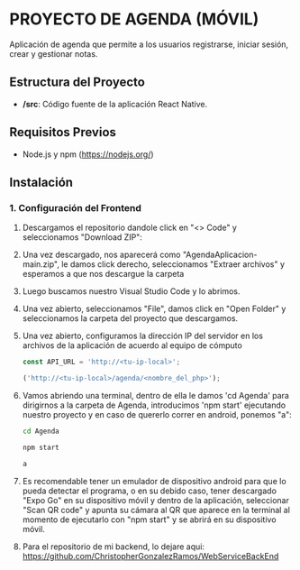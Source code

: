 # PROYECTO DE AGENDA (MÓVIL)

Aplicación de agenda que permite a los usuarios registrarse, iniciar sesión, crear y gestionar notas.

## Estructura del Proyecto

- **/src**: Código fuente de la aplicación React Native.

## Requisitos Previos

- Node.js y npm (https://nodejs.org/)

## Instalación

### 1. Configuración del Frontend

1. Descargamos el repositorio dandole click en "<> Code" y seleccionamos "Download ZIP":

2. Una vez descargado, nos aparecerá como "AgendaAplicacion-main.zip", le damos click derecho, seleccionamos "Extraer archivos" y esperamos a que nos descargue la carpeta

3. Luego buscamos nuestro Visual Studio Code y lo abrimos.

4. Una vez abierto, seleccionamos "File", damos click en "Open Folder" y seleccionamos la carpeta del proyecto que descargamos.

5. Una vez abierto, configuramos la dirección IP del servidor en los archivos de la aplicación de acuerdo al equipo de cómputo
    ```javascript
    const API_URL = 'http://<tu-ip-local>';

    ('http://<tu-ip-local>/agenda/<nombre_del_php>');

    ```

6. Vamos abriendo una terminal, dentro de ella le damos 'cd Agenda' para dirigirnos a la carpeta de Agenda, introducimos 'npm start' ejecutando nuestro proyecto y en caso de quererlo correr en android, ponemos "a":
    ```bash
    cd Agenda
    
    npm start

    a
     ```

7. Es recomendable tener un emulador de dispositivo android para que lo pueda detectar el programa, o en su debido caso, tener descargado "Expo Go" en su dispositivo móvil y dentro de la aplicación, seleccionar "Scan QR code" y apunta su cámara al QR que aparece en la terminal al momento de ejecutarlo con "npm start" y se abrirá en su dispositivo móvil.

8. Para el repositorio de mi backend, lo dejare aqui:
https://github.com/ChristopherGonzalezRamos/WebServiceBackEnd